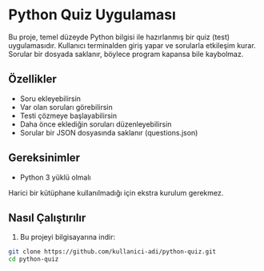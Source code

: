 # Python Quiz Uygulaması

Bu proje, temel düzeyde Python bilgisi ile hazırlanmış bir quiz (test) uygulamasıdır. Kullanıcı terminalden giriş yapar ve sorularla etkileşim kurar. Sorular bir dosyada saklanır, böylece program kapansa bile kaybolmaz.

## Özellikler

- Soru ekleyebilirsin
- Var olan soruları görebilirsin
- Testi çözmeye başlayabilirsin
- Daha önce eklediğin soruları düzenleyebilirsin
- Sorular bir JSON dosyasında saklanır (questions.json)

## Gereksinimler

- Python 3 yüklü olmalı

Harici bir kütüphane kullanılmadığı için ekstra kurulum gerekmez.

## Nasıl Çalıştırılır

1. Bu projeyi bilgisayarına indir:

```bash
git clone https://github.com/kullanici-adi/python-quiz.git
cd python-quiz
